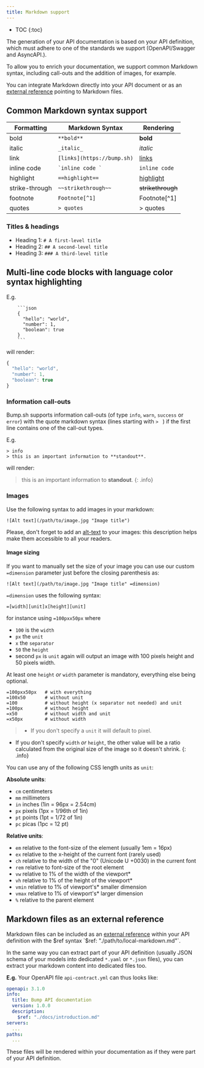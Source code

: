 ```yaml
---
title: Markdown support
---
```


- TOC
{:toc}

The generation of your API documentation is based on your API definition, which must adhere to one of the standards we support (OpenAPI/Swagger and AsyncAPI.).

To allow you to enrich your documentation, we support common Markdown syntax, including call-outs and the addition of images, for example.

You can integrate Markdown directly into your API document or as an [external reference](/help/enhance-documentation-content/markdown-support/#markdown-files-as-an-external-reference) pointing to Markdown files.

## Common Markdown syntax support

|Formatting|Markdown Syntax|Rendering|
|---|---|---|
|bold|`**bold**`|**bold**|
|italic|`_italic_`|_italic_|
|link|`[links](https://bump.sh)`|[links](https://bump.sh/)|
|inline code|`̀ inline code ̀`|`inline code`|
|highlight|`==highlight==`|[highlight](https://bump.sh/)|
|strike-through|`~~strikethrough~~`|~~strikethrough~~|
|footnote|`Footnote[^1]`|Footnote[^1]|
|quotes|`> quotes`| > quotes |

### Titles & headings

- Heading 1: `# A first-level title`
- Heading 2: `## A second-level title`
- Heading 3: `### A third-level title`

## Multi-line code blocks with language color syntax highlighting

E.g.

```undefined
    ```json
    {
      "hello": "world",
      "number": 1,
      "boolean": true
    }
    ```
```

will render:

```javascript
{
  "hello": "world",
  "number": 1,
  "boolean": true
}
```

### Information call-outs

Bump.sh supports information call-outs (of type `info`, `warn`, `success` or `error`) with the quote markdown syntax (lines starting with `> ` ) if the first line contains one of the call-out types.

E.g.

```undefined
> info
> this is an important information to **standout**.
```

will render:

> this is an important information to **standout**.
{: .info}

### Images

Use the following syntax to add images in your markdown:
```
![Alt text](/path/to/image.jpg "Image title")
```

Please, don't forget to add an [alt-text](https://en.wikipedia.org/wiki/Alt_attribute#Usage) to your images: this description helps make them accessible to all your readers.

#### Image sizing

If you want to manually set the size of your image you can use our custom `=dimension` parameter just before the closing parenthesis as:
```
![Alt text](/path/to/image.jpg "Image title" =dimension)
```

`=dimension` uses the following syntax:
```
=[width][unit]x[height][unit]
```

for instance using `=100pxx50px` where 
- `100` is the `width`
- `px` the `unit`
- `x` the `separator`
- `50` the `height`
- second `px` is `unit` again
will output an image with 100 pixels height and 50 pixels width.

At least one `height` *or* `width` parameter is mandatory, everything else being optional.

```
=100pxx50px   # with everything
=100x50       # without unit
=100          # without height (x separator not needed) and unit
=100px        # without height
=x50          # without width and unit
=x50px        # without width
```

>- If you don't specify a `unit` it will default to pixel.
- If you don't specify `width` *or* `height`, the other value will be a ratio calculated from the original size of the image so it doesn't shrink.
{: .info}

You can use any of the following CSS length units as `unit`:

**Absolute units**:
- `cm` centimeters
- `mm` millimeters
- `in` inches (1in = 96px = 2.54cm)
- `px` pixels (1px = 1/96th of 1in)
- `pt` points (1pt = 1/72 of 1in)
- `pc` picas (1pc = 12 pt)

**Relative units**:
- `em` relative to the font-size of the element (usually 1em = 16px)
- `ex` relative to the x-height of the current font (rarely used)  
- `ch` relative to the width of the "0" (Unicode U +0030) in the current font
- `rem` relative to font-size of the root element   
- `vw` relative to 1% of the width of the viewport*  
- `vh` relative to 1% of the height of the viewport*   
- `vmin` relative to 1% of viewport's* smaller dimension   
- `vmax` relative to 1% of viewport's* larger dimension  
- `%` relative to the parent element

## Markdown files as an external reference

Markdown files can be included as an [external reference](/help/specification-support/references) within your API definition with the $ref syntax `$ref: "./path/to/local-markdown.md"`.

In the same way you can extract part of your API definition (usually JSON schema of your models into dedicated `*.yaml` or `*.json` files), you can extract your markdown content into dedicated files too.

**E.g.** Your OpenAPI file `api-contract.yml` can thus looks like:

```yaml
openapi: 3.1.0
info:
  title: Bump API documentation
  version: 1.0.0
  description:
    $ref: "./docs/introduction.md"
servers:
  ...
paths:
  ...
```

These files will be rendered within your documentation as if they were part of your API definition.